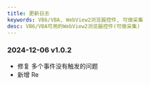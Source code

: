 ```yaml
---
title: 更新日志
keywords: VB6/VBA, WebView2浏览器控件, 可做采集
desc: VB6/VBA可用的WebView2浏览器控件(可做采集)
---
```


### 2024-12-06 v1.0.2
- 修复 多个事件没有触发的问题
- 新增 Re